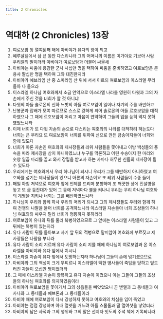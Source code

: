 ```yaml
---
title: 2 Chronicles
---
```


# 역대하 (2 Chronicles) 13장
1. 여로보암 왕 열여덟째 해에 아비야가 유다의 왕이 되고
1. 예루살렘에서 삼 년 동안 다스리니라 그의 어머니의 이름은 미가야요 기브아 사람 우리엘의 딸이더라 아비야가 여로보암과 더불어 싸울새
1. 아비야는 싸움에 용감한 군사 사십만 명을 택하여 싸움을 준비하였고 여로보암은 큰 용사 팔십만 명을 택하여 그와 대진한지라
1. 아비야가 에브라임 산 중 스마라임 산 위에 서서 이르되 여로보암과 이스라엘 무리들아 다 들으라
1. 이스라엘 하나님 여호와께서 소금 언약으로 이스라엘 나라를 영원히 다윗과 그의 자손에게 주신 것을 너희가 알 것 아니냐
1. 다윗의 아들 솔로몬의 신하 느밧의 아들 여로보암이 일어나 자기의 주를 배반하고
1. 난봉꾼과 잡배가 모여 따르므로 스스로 강하게 되어 솔로몬의 아들 르호보암을 대적하였으나 그 때에 르호보암이 어리고 마음이 연약하여 그들의 입을 능히 막지 못하였었느니라
1. 이제 너희가 또 다윗 자손의 손으로 다스리는 여호와의 나라를 대적하려 하는도다 너희는 큰 무리요 또 여로보암이 너희를 위하여 신으로 만든 금송아지들이 너희와 함께 있도다
1. 너희가 아론 자손인 여호와의 제사장들과 레위 사람들을 쫓아내고 이방 백성들의 풍속을 따라 제사장을 삼지 아니하였느냐 누구를 막론하고 어린 수송아지 한 마리와 숫양 일곱 마리를 끌고 와서 장립을 받고자 하는 자마다 허무한 신들의 제사장이 될 수 있도다
1. 우리에게는 여호와께서 우리 하나님이 되시니 우리가 그를 배반하지 아니하였고 여호와를 섬기는 제사장들이 있으니 아론의 자손이요 또 레위 사람들이 수종 들어
1. 매일 아침 저녁으로 여호와 앞에 번제를 드리며 분향하며 또 깨끗한 상에 진설병을 놓고 또 금 등잔대가 있어 그 등에 저녁마다 불을 켜나니 우리는 우리 하나님 여호와의 계명을 지키나 너희는 그를 배반하였느니라
1. 하나님이 우리와 함께 하사 우리의 머리가 되시고 그의 제사장들도 우리와 함께 하여 전쟁의 나팔을 불어 너희를 공격하느니라 이스라엘 자손들아 너희 조상들의 하나님 여호와와 싸우지 말라 너희가 형통하지 못하리라
1. 여로보암이 유다의 뒤를 둘러 복병하였으므로 그 앞에는 이스라엘 사람들이 있고 그 뒤에는 복병이 있는지라
1. 유다 사람이 뒤를 돌아보고 자기 앞 뒤의 적병으로 말미암아 여호와께 부르짖고 제사장들은 나팔을 부니라
1. 유다 사람이 소리 지르매 유다 사람이 소리 지를 때에 하나님이 여로보암과 온 이스라엘을 아비야와 유다 앞에서 치시니
1. 이스라엘 자손이 유다 앞에서 도망하는지라 하나님이 그들의 손에 넘기셨으므로
1. 아비야와 그의 백성이 크게 무찌르니 이스라엘이 택한 병사들이 죽임을 당하고 엎드러진 자들이 오십만 명이었더라
1. 그 때에 이스라엘 자손이 항복하고 유다 자손이 이겼으니 이는 그들이 그들의 조상들의 하나님 여호와를 의지하였음이라
1. 아비야가 여로보암을 쫓아가서 그의 성읍들을 빼앗았으니 곧 벧엘과 그 동네들과 여사나와 그 동네들과 에브론과 그 동네들이라
1. 아비야 때에 여로보암이 다시 강성하지 못하고 여호와의 치심을 입어 죽었고
1. 아비야는 점점 강성하며 아내 열넷을 거느려 아들 스물둘과 딸 열여섯을 낳았더라
1. 아비야의 남은 사적과 그의 행위와 그의 말은 선지자 잇도의 주석 책에 기록되니라